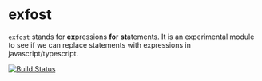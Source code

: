 # exfost 

`exfost` stands for **ex**pressions **fo**r **st**atements. It is an experimental module
to see if we can replace statements with expressions in javascript/typescript. 


[![Build Status](https://travis-ci.org/kdabir/exfost.svg?branch=master)](https://travis-ci.org/kdabir/exfost)



